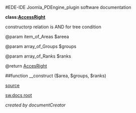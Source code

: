 #EDE-IDE Joomla_PDEngine_plugin
software documentation

**class:[AccessRight](../AccessRight.md)**



constructorp relation is AND for tree condition

@param item_of_Areas $areea

@param array_of_Groups $groups

@param array_of_Ranks $ranks

@return [AccesRight](../AccesRight)      

##function __construct ($area, $groups, $ranks) 


[source](../../../site/models/model.php)

[sw.docs root](../)

*created by documentCreator*

